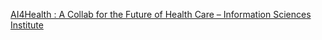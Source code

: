 [AI4Health : A Collab for the Future of Health Care – Information Sciences Institute ](https://qi.tc/qi/21936)